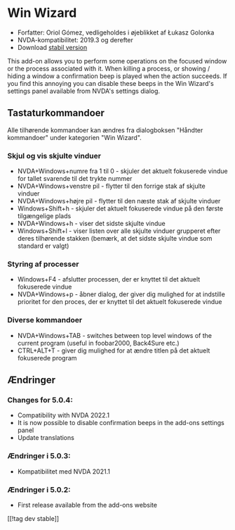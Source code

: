 # Win Wizard #

* Forfatter: Oriol Gómez, vedligeholdes i øjeblikket af Łukasz Golonka
* NVDA-kompatibilitet: 2019.3 og derefter
* Download [stabil version][1]

This add-on allows you to perform some operations on the focused window or
the process associated with it.  When killing a process, or showing / hiding
a window a confirmation beep is played when the action succeeds.  If you
find this annoying you can disable these beeps in the Win Wizard's settings
panel available from NVDA's settings dialog.

## Tastaturkommandoer
Alle tilhørende kommandoer kan ændres fra dialogboksen "Håndter kommandoer"
under kategorien "Win Wizard".
### Skjul og vis skjulte vinduer
* NVDA+Windows+numre fra 1 til 0 - skjuler det aktuelt fokuserede vindue for
  tallet svarende til det trykte nummer
* NVDA+Windows+venstre pil - flytter til den forrige stak af skjulte vinduer
* NVDA+Windows+højre pil - flytter til den næste stak af skjulte vinduer
* Windows+Shift+h - skjuler det aktuelt fokuserede vindue på den første
  tilgængelige plads
* NVDA+Windows+h - viser det sidste skjulte vindue
* Windows+Shift+l - viser listen over alle skjulte vinduer grupperet efter
  deres tilhørende stakken (bemærk, at det sidste skjulte vindue som
  standard er valgt)

### Styring af processer
* Windows+F4 - afslutter processen, der er knyttet til det aktuelt
  fokuserede vindue
* NVDA+Windows+p - åbner dialog, der giver dig mulighed for at indstille
  prioritet for den proces, der er knyttet til det aktuelt fokuserede vindue

### Diverse kommandoer
* NVDA+Windows+TAB - switches between top level windows of the current
  program (useful in foobar2000, Back4Sure etc.)
* CTRL+ALT+T - giver dig mulighed for at ændre titlen på det aktuelt
  fokuserede program

## Ændringer

### Changes for 5.0.4:

* Compatibility with NVDA 2022.1
* It is now possible to disable confirmation beeps in the add-ons settings
  panel
* Update translations

### Ændringer i 5.0.3:

* Kompatibilitet med NVDA 2021.1

### Ændringer i 5.0.2:

* First release available from the add-ons website

[[!tag dev stable]]

[1]: https://addons.nvda-project.org/files/get.php?file=winwizard
